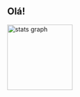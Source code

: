 ## Olá!

 <img src="https://github-readme-stats.vercel.app/api?username=henrico0904&hide_title=false&hide_rank=false&show_icons=true&include_all_commits=true&count_private=true&disable_animations=false&theme=dark&locale=pt-br&hide_border=false" height="150" alt="stats graph"  />
